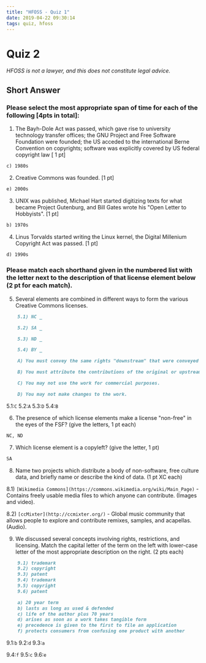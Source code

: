 ```yaml
---
title: "HFOSS - Quiz 1"
date: 2019-04-22 09:30:14
tags: quiz, hfoss
---
```

# Quiz 2 #

*HFOSS is not a lawyer, and this does not constitute legal advice.*

## Short Answer ##

### Please select the most appropriate span of time for each of the following [4pts in total]: ###

1) The Bayh-Dole Act was passed, which gave rise to university technology transfer offices; the GNU Project and Free Software Foundation were founded; the US acceded to the international Berne Convention on copyrights; software was explicitly covered by US federal copyright law [ 1 pt]

```markdown
c) 1980s
```

2) Creative Commons was founded. [1 pt]

```markdown
e) 2000s
```

3) UNIX was published, Michael Hart started digitizing texts for what became Project Gutenburg, and Bill Gates wrote his "Open Letter to Hobbyists". [1 pt]

```markdown
b) 1970s
```

4) Linus Torvalds started writing the Linux kernel, the Digital Millenium Copyright Act was passed. [1 pt]

```markdown
d) 1990s
```

### Please match each shorthand given in the numbered list with the letter next to the description of that license element below (2 pt for each match). ###

5) Several elements are combined in different ways to form the various Creative Commons licenses.

```markdown
    5.1) NC _

    5.2) SA _

    5.3) ND _

    5.4) BY _

    A) You must convey the same rights "downstream" that were conveyed to you by "upstream".

    B) You must attribute the contributions of the original or upstream creators of the work.

    C) You may not use the work for commercial purposes.

    D) You may not make changes to the work.
```

5.1:`C` 5.2:`A` 5.3:`D` 5.4:`B`

6) The presence of which license elements make a license "non-free" in the eyes of the FSF? (give the letters, 1 pt each)

```markdown
NC, ND
```

7) Which license element is a copyleft? (give the letter, 1 pt)

```markdown
SA
```

8) Name two projects which distribute a body of non-software, free culture data, and briefly name or describe the kind of data. (1 pt XC each)

8.1) `[Wikimedia Commons](https://commons.wikimedia.org/wiki/Main_Page)` - Contains freely usable media files to which anyone can contribute. (Images and video).

8.2) `[ccMixter](http://ccmixter.org/)` - Global music community that allows people to explore and contribute remixes, samples, and acapellas. (Audio).

9) We discussed several concepts involving rights, restrictions, and licensing. Match the capital letter of the term on the left with lower-case letter of the most appropriate description on the right. (2 pts each)

```markdown
    9.1) trademark       
    9.2) copyright       
    9.3) patent          
    9.4) trademark       
    9.5) copyright       
    9.6) patent          

    a) 20 year term		       
    b) lasts as long as used & defended
    c) life of the author plus 70 years
    d) arises as soon as a work takes tangible form		 
    e) precedence is given to the first to file an application
    f) protects consumers from confusing one product with another
```

9.1:`b` 9.2:`d` 9.3:`a`

9.4:`f` 9.5:`c` 9.6:`e`